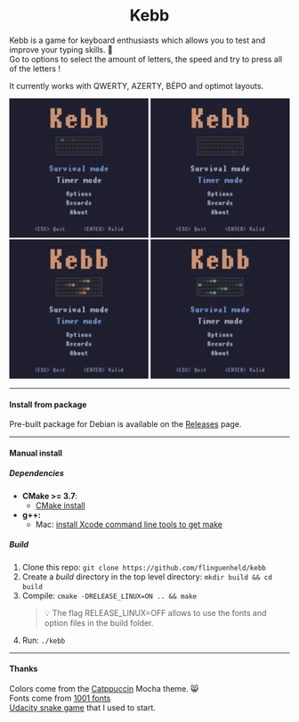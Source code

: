 <h1 align="center">Kebb</h1>

Kebb is a game for keyboard enthusiasts which allows you to test and improve your typing skills. :rocket:  
Go to options to select the amount of letters, the speed and try to press all of the letters !

It currently works with QWERTY, AZERTY, BÉPO and optimot layouts.

<div align="center">
   <img src="./image/example_timer_1.gif" width="250" />
   <img src="./image/example_timer_2.gif" width="250" />
</div>
<div align="center">
   <img src="./image/example_survival_1.gif" width="250" />
   <img src="./image/example_survival_2.gif" width="250" />
</div>

---

#### Install from package

Pre-built package for Debian is available on the [Releases](https://github.com/flinguenheld/kebb/releases) page.

---

#### Manual install

##### Dependencies

- **CMake >= 3.7**:
  - [CMake install](https://cmake.org/install/)
- **g++:**
  - Mac: [install Xcode command line tools to get make](https://developer.apple.com/xcode/features/)

##### Build

1. Clone this repo: `git clone https://github.com/flinguenheld/kebb`
2. Create a _build_ directory in the top level directory: `mkdir build && cd build`
3. Compile: `cmake -DRELEASE_LINUX=ON .. && make`
   > :bulb: The flag RELEASE_LINUX=OFF allows to use the fonts and option files in the build folder.
4. Run: `./kebb`

---

#### Thanks

Colors come from the [Catppuccin](https://github.com/catppuccin/catppuccin) Mocha theme. 😸  
Fonts come from [1001 fonts](https://www.1001fonts.com/monospaced-fonts.html)  
[Udacity snake game](https://github.com/udacity/CppND-Capstone-Snake-Game) that I used to start.

